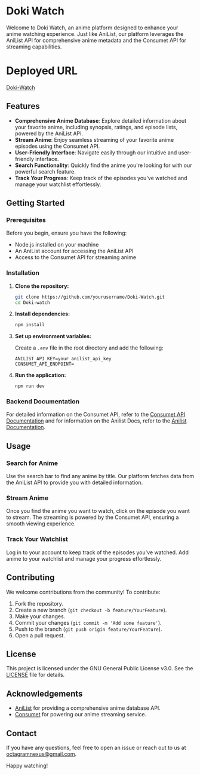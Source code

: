 # Doki Watch

Welcome to Doki Watch, an anime platform designed to enhance your anime watching experience. Just like AniList, our platform leverages the AniList API for comprehensive anime metadata and the Consumet API for streaming capabilities.

# Deployed URL

[Doki-Watch](https://doki-watch.netlify.app)

## Features

- **Comprehensive Anime Database**: Explore detailed information about your favorite anime, including synopsis, ratings, and episode lists, powered by the AniList API.
- **Stream Anime**: Enjoy seamless streaming of your favorite anime episodes using the Consumet API.
- **User-Friendly Interface**: Navigate easily through our intuitive and user-friendly interface.
- **Search Functionality**: Quickly find the anime you're looking for with our powerful search feature.
- **Track Your Progress**: Keep track of the episodes you've watched and manage your watchlist effortlessly.

## Getting Started

### Prerequisites

Before you begin, ensure you have the following:

- Node.js installed on your machine
- An AniList account for accessing the AniList API
- Access to the Consumet API for streaming anime

### Installation

1. **Clone the repository:**

   ```bash
   git clone https://github.com/yourusername/Doki-Watch.git
   cd Doki-watch
   ```

2. **Install dependencies:**

   ```bash
   npm install
   ```

3. **Set up environment variables:**

   Create a `.env` file in the root directory and add the following:

   ```env
   ANILIST_API_KEY=your_anilist_api_key
   CONSUMET_API_ENDPOINT=
   ```

4. **Run the application:**
   ```bash
   npm run dev
   ```

### Backend Documentation

For detailed information on the Consumet API, refer to the [Consumet API Documentation](https://docs.consumet.org/) and for information on the Anilist Docs, refer to the [Anilist Documentation](https://anilist.gitbook.io/anilist-apiv2-docs).

## Usage

### Search for Anime

Use the search bar to find any anime by title. Our platform fetches data from the AniList API to provide you with detailed information.

### Stream Anime

Once you find the anime you want to watch, click on the episode you want to stream. The streaming is powered by the Consumet API, ensuring a smooth viewing experience.

### Track Your Watchlist

Log in to your account to keep track of the episodes you've watched. Add anime to your watchlist and manage your progress effortlessly.

## Contributing

We welcome contributions from the community! To contribute:

1. Fork the repository.
2. Create a new branch (`git checkout -b feature/YourFeature`).
3. Make your changes.
4. Commit your changes (`git commit -m 'Add some feature'`).
5. Push to the branch (`git push origin feature/YourFeature`).
6. Open a pull request.

## License

This project is licensed under the GNU General Public License v3.0. See the [LICENSE](LICENSE) file for details.

## Acknowledgements

- [AniList](https://anilist.co/) for providing a comprehensive anime database API.
- [Consumet](https://consumnetapieshan.vercel.app/) for powering our anime streaming service.

## Contact

If you have any questions, feel free to open an issue or reach out to us at octagramnexus@gmail.com.

Happy watching!
